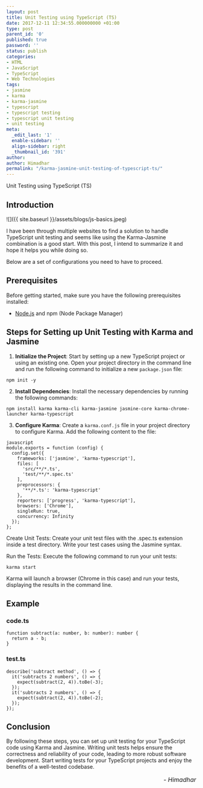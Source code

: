 ```yaml
---
layout: post
title: Unit Testing using TypeScript (TS)
date: 2017-12-11 12:34:55.000000000 +01:00
type: post
parent_id: '0'
published: true
password: ''
status: publish
categories:
- HTML
- JavaScript
- TypeScript
- Web Technologies
tags:
- jasmine
- karma
- karma-jasmine
- typescript
- typescript testing
- typescript unit testing
- unit testing
meta:
  _edit_last: '1'
  enable-sidebar: ''
  align-sidebar: right
  _thumbnail_id: '391'
author:
author: Himadhar
permalink: "/karma-jasmine-unit-testing-of-typescript-ts/"
---
```


Unit Testing using TypeScript (TS)

## Introduction

![]({{ site.baseurl }}/assets/blogs/js-basics.jpeg)

I have been through multiple websites to find a solution to handle TypeScript unit testing and seems like using the Karma-Jasmine combination is a good start. With this post, I intend to summarize it and hope it helps you while doing so.

Below are a set of configurations you need to have to proceed.

## Prerequisites
Before getting started, make sure you have the following prerequisites installed:
- [Node.js](https://nodejs.org/en/) and npm (Node Package Manager)

## Steps for Setting up Unit Testing with Karma and Jasmine

1. **Initialize the Project**: Start by setting up a new TypeScript project or using an existing one. Open your project directory in the command line and run the following command to initialize a new `package.json` file:

```
npm init -y
```

2. **Install Dependencies**: Install the necessary dependencies by running the following commands:
```
npm install karma karma-cli karma-jasmine jasmine-core karma-chrome-launcher karma-typescript
```

3. **Configure Karma**: Create a `karma.conf.js` file in your project directory to configure Karma. Add the following content to the file:

```
javascript
module.exports = function (config) {
  config.set({
    frameworks: ['jasmine', 'karma-typescript'],
    files: [
      'src/**/*.ts',
      'test/**/*.spec.ts'
    ],
    preprocessors: {
      '**/*.ts': 'karma-typescript'
    },
    reporters: ['progress', 'karma-typescript'],
    browsers: ['Chrome'],
    singleRun: true,
    concurrency: Infinity
  });
};
```

Create Unit Tests: Create your unit test files with the .spec.ts extension inside a test directory. Write your test cases using the Jasmine syntax.

Run the Tests: Execute the following command to run your unit tests:

```
karma start
```

Karma will launch a browser (Chrome in this case) and run your tests, displaying the results in the command line.

## Example

### code.ts

```
function subtract(a: number, b: number): number {
  return a - b;
}
```
### test.ts
```
describe('subtract method', () => {
  it('subtracts 2 numbers', () => {
    expect(subtract(2, 4)).toBe(-3);
  });
  it('subtracts 2 numbers', () => {
    expect(subtract(2, 4)).toBe(-2);
  });
});
```

## Conclusion
By following these steps, you can set up unit testing for your TypeScript code using Karma and Jasmine. Writing unit tests helps ensure the correctness and reliability of your code, leading to more robust software development. Start writing tests for your TypeScript projects and enjoy the benefits of a well-tested codebase.


<h6 style="text-align: right;font-size: 1rem;margin-top: 16px;">
- Himadhar
</h6>